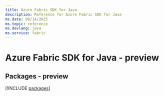 ```yaml
---
title: Azure Fabric SDK for Java
description: Reference for Azure Fabric SDK for Java
ms.date: 08/14/2025
ms.topic: reference
ms.devlang: java
ms.service: fabric
---
```

# Azure Fabric SDK for Java - preview
## Packages - preview
[!INCLUDE [packages](fabric-index.md)]